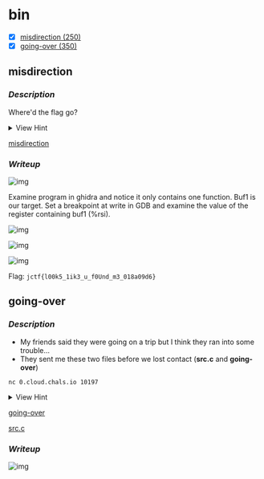 # bin

- [x] [misdirection (250)](#misdirection)
- [x] [going-over (350)](#going-over)

## misdirection

### *Description*

Where'd the flag go?

<details>
    <summary>View Hint</summary>
    There are many ways to solve this challenge, some of which are much easier than others.
</details>

[misdirection](https://www.jerseyctf.site/files/3eadc1906cef0acc4030cb7a9afa3ea2/misdirection?token=eyJ1c2VyX2lkIjozODgsInRlYW1faWQiOjUxMSwiZmlsZV9pZCI6MzF9.YlR4EQ.XKV_izbjw9xvfblun3io4A9Ry0w)

### *Writeup*

![img](https://lh6.googleusercontent.com/dejQOwGP9W-J6-ZTmAl8cnInzoFDXmskqJ9CHTcNX1HSitcU1_8pHPsvGiYvSjeKEtwGBc69aSShyad7kU1pzJo7yCgiKAO5WGEiRZNuPs5dBYaI88C6mZJHkY5_hjNWPWFGPK5k)

Examine program in ghidra and notice it only contains one function. Buf1 is our target. Set a breakpoint at write in GDB and examine the value of the register containing buf1 (%rsi).

![img](https://lh4.googleusercontent.com/OOM36OUFV1U7TH2-PQ4pT-B5sQ5Te2Bz0CnUaFiD21yxQHCfcFS8wr7y2bjHLMGNIu29ef6hE5tA4i-2u0-sDGW00BVieN8lEmNqIHKglypKRbdkpaPtmOiSPnvTHGvTq4s46u_6)

![img](https://lh4.googleusercontent.com/bMTd_phCMUFuRqfpsKOma88qTiJqv_2XASGVs6KIakpLQCRaMyJVfOARRXAquyt3WW-w526J_pZ3EZlhb0SVRThKdi4W-YUw4Vgg5FZ67PidbAOlSqmvXqMTqsCTezj-cG0oI9kQ)

![img](https://lh6.googleusercontent.com/NfoB-sj63uQk5m6_5F3dB0fjPMvo8rlodFREnwAjm9xHUKLeKBRhrcoJBvK9dtnJcunvEUScSdX5xi9m2cJPBxl-tLiUx3i4uVI0ARptJlsBpcdb3SnOOGE2MJwxIXvztXceOrUS)

Flag: `jctf{l00k5_1ik3_u_f0Und_m3_018a09d6}`

## going-over

### *Description*

- My friends said they were going on a trip but I think they ran into some trouble...
- They sent me these two files before we lost contact (**src.c** and **going-over**)

`nc 0.cloud.chals.io 10197`

<details>
    <summary>View Hint</summary>
    If only there were a way to find the exact location of the ledge... like if the ledge had an address or something
</details>

[going-over](https://www.jerseyctf.site/files/294adfee89ff8062305c35796b90b97e/going-over?token=eyJ1c2VyX2lkIjozODgsInRlYW1faWQiOjUxMSwiZmlsZV9pZCI6MzN9.YlR40Q.f-2IiuCiVZ-JOVxpKQ-BVa4GUsU)

[src.c](https://www.jerseyctf.site/files/a55cf2daca28047e9932cf984c7d6fae/src.c?token=eyJ1c2VyX2lkIjozODgsInRlYW1faWQiOjUxMSwiZmlsZV9pZCI6MzR9.YlR40Q.vCGi5mXxagmbVfsN-Y7k9LbTNFc)

### *Writeup*

![img](https://lh6.googleusercontent.com/m6MWpDpnY8FiKuoCRR7m0svxvvWKnquvaQfza4-lIV42QTz8KNAo7aga-YUF81eEfVvbtiFLQX4k5MZqb69q1UvC-kTzCymeNo-wub1288uzlpnoYgI3IhzbOtuduSDlSNnQY3jd)